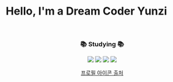 <!--타이틀 부분-->
<h1> Hello, I'm a Dream Coder Yunzi </h1> 

<!--p>
  <em>
    I'm really want to be a androidDeveloper. Please give me a advise anyway!
  </em>
</p-->

<!--내용 부분-->
<br>

<h3 align="center">📚 Studying 📚</h3>
<div align="center">
  
  <img src="https://img.shields.io/badge/javascript-F7DF1E.svg?style=for-the-badge&logo=javascript&logoColor=20232a" />
  
 <!--img src="https://img.shields.io/badge/kotlin-7F52FF.svg?style=for-the-badge&logo=kotlin&logoColor=7F52FF" /--->
 <img src="https://img.shields.io/badge/kotlin-7F52FF.svg?style=for-the-badge&logo=kotlin&logoColor=white" />

 <img src="https://img.shields.io/badge/C++-00599C.svg?style=for-the-badge&logo=cplusplus&logoColor=white" />


  <img src="https://img.shields.io/badge/python-3670A0?style=for-the-badge&logo=python&logoColor=ffdd54" />

<p style="text-align: center; font-size: 1em; color: black;"><a href="https://www.flaticon.com/kr/free-icon/potato_6931869?term=%EA%B0%90%EC%9E%90&related_id=69" target="_blank">프로필 아이콘 출처</a></p>

<br>
  
</div>




<br>



